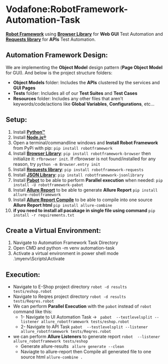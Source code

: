 # Vodafone:RobotFramework-Automation-Task
 [**Robot Framework**](https://robotframework.org/) using [**Browser Library**](https://marketsquare.github.io/robotframework-browser/Browser.html) for **Web GUI** Test Automation and [**Requests library**](https://marketsquare.github.io/robotframework-requests/doc/RequestsLibrary.html) for **APIs** Test Automation.

## **Automation Framework Design**:
We are implementing the **Object Model** design pattern (**Page Object Model** for GUI). And below is the project structure folders:
* **Object Models** folder: Includes the **APIs** clustered by the services and **GUI Pages** 
* **Tests** folder: Includes all of our **Test Suites** and **Test Cases** 
* **Resources** folder: Includes any other files that aren't keywords/code/actions like **Global Variables**, **Configurations**, etc...


## Setup:
1. Install [**Python™**](https://www.python.org/downloads/)
2. Install [**Node.js®**](https://nodejs.org/en/download/)
4. Open a terminal/commandline windows and **Install Robot Framework** from PyPi with pip: ```pip install robotframework```
5. Install [**Browser Library**](https://marketsquare.github.io/robotframework-browser/Browser.html): ```pip install robotframework-browser``` then initialize it: ```rfbrowser init```. If rfbrowser is not found/installed for any reason, try ```python -m Browser.entry init``` 
6. Install [**Requests library**](https://marketsquare.github.io/robotframework-requests/doc/RequestsLibrary.html): ```pip install robotframework-requests```
7. Install [**JSON Library**](https://robotframework-thailand.github.io/robotframework-jsonlibrary/JSONLibrary.html): ```pip install robotframework-jsonlibrary```
8. Install [**Pabot**](https://pabot.org/) to be able to perform **Parallel execution** when needed: ```pip install -U robotframework-pabot```
9. Install [**Allure Report**](https://pypi.org/project/allure-robotframework/) to be able to generate **Allure Report** ``` pip install allure-robotframework ```
10. Install [**Allure Report Compile**](https://pypi.org/project/allure-robotframework/) to be able to compile into one source **Allure Report html** ``` pip install allure-combine ```
11. **if you need to install all pacakage in single file using command** ``` pip install -r requirements.txt ```

## Create a Virtual Environment:
1. Navigate to Automation Framework Task Directory
2. Open CMD and python -m venv automation-task
3. Activate a virtual environment in power shell mode .\myenv\Scripts\Activate
 
## Execution:
* Navigate to E-Shop project directory  ```robot -d results tests/eshop.robot```
* Navigate to Reqres project directory  ```robot -d results tests/Reqres.robot```
* We can perform **Parallel Execution** with the ```pabot``` instead of ```robot``` command like this:
    * 1- Navigate to UI Automation Task -> ``` pabot  --testlevelsplit --listener allure_robotframework tests/eshop.robot```
    * 2- Navigate to API Task ```pabot  --testlevelsplit --listener allure_robotframework tests/Reqres.robot```
* we can perform **Allure Listeners** to generate report ```robot  --listener allure_robotframework tests/eshop```
    * Generate allure-results ``` allure generate --clean```
    * Naviagte to allure-report then Compile all generated file to one source html ``` allure-combine . ```
